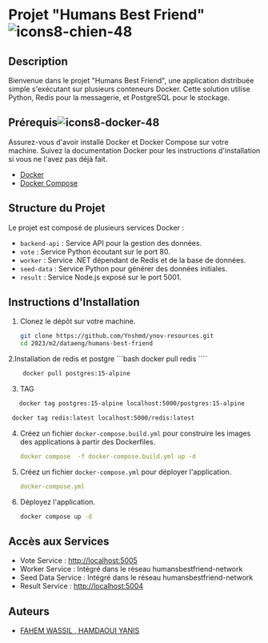 # Projet "Humans Best Friend" ![icons8-chien-48](https://github.com/Ynshmd/Docker-Human-_Best_Friend/assets/118398845/8439c07b-6397-4693-b762-bd3f80a5054b)


## Description

Bienvenue dans le projet "Humans Best Friend", une application distribuée simple s'exécutant sur plusieurs conteneurs Docker. Cette solution utilise Python,   Redis pour la messagerie, et PostgreSQL pour le stockage.

## Prérequis![icons8-docker-48](https://github.com/Ynshmd/Docker-Human-_Best_Friend/assets/118398845/89e4cbb0-651f-4a49-9c7d-d2afe568488c)


Assurez-vous d'avoir installé Docker et Docker Compose sur votre machine. Suivez la documentation Docker pour les instructions d'installation si vous ne l'avez pas déjà fait.

- [Docker](https://docs.docker.com/get-docker/)
- [Docker Compose](https://docs.docker.com/compose/install/)

## Structure du Projet

Le projet est composé de plusieurs services Docker :

- `backend-api` : Service API pour la gestion des données.
- `vote` : Service Python écoutant sur le port 80.
- `worker` : Service .NET dépendant de Redis et de la base de données.
- `seed-data` : Service Python pour générer des données initiales.
- `result` : Service Node.js exposé sur le port 5001.

## Instructions d'Installation

1. Clonez le dépôt sur votre machine.

    ```bash
    git clone https://github.com/Ynshmd/ynov-resources.git
    cd 2023/m2/dataeng/humans-best-friend
    ```

2.Installation de redis et postgre
    ```bash
   docker pull redis
    ````

````bash
    docker pull postgres:15-alpine
   ````
3.  TAG

```bash
   docker tag postgres:15-alpine localhost:5000/postgres:15-alpine
````

```bash
 docker tag redis:latest localhost:5000/redis:latest
````

4. Créez un fichier `docker-compose.build.yml` pour construire les images des applications à partir des Dockerfiles.

    ```yaml
    docker compose  -f docker-compose.build.yml up -d
    ```



5. Créez un fichier `docker-compose.yml` pour déployer l'application.

    ```yaml
    docker-compose.yml
    ```

6. Déployez l'application.

    ```bash
    docker compose up -d
    ```

## Accès aux Services


- Vote Service : [http://localhost:5005](http://localhost:5005)
- Worker Service : Intégré dans le réseau humansbestfriend-network
- Seed Data Service : Intégré dans le réseau humansbestfriend-network
- Result Service : [http://localhost:5004](http://localhost:5004)





## Auteurs

- [FAHEM WASSIL , HAMDAOUI YANIS](https://github.com/votre-utilisateur)


